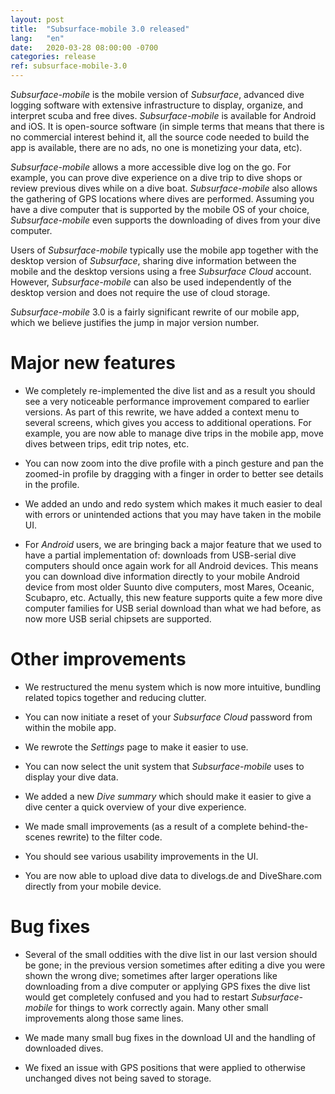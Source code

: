 ```yaml
---
layout: post
title:  "Subsurface-mobile 3.0 released"
lang:   "en"
date:   2020-03-28 08:00:00 -0700
categories: release
ref: subsurface-mobile-3.0
---
```

*Subsurface-mobile* is the mobile version of *Subsurface*, advanced dive logging software with extensive infrastructure to display, organize, and interpret scuba and free dives. *Subsurface-mobile* is available for Android and iOS. It is open-source software (in simple terms that means that there is no commercial interest behind it, all the source code needed to build the app is available, there are no ads, no one is monetizing your data, etc).

*Subsurface-mobile* allows a more accessible dive log on the go. For example, you can prove dive experience on a dive trip to dive shops or review previous dives while on a dive boat. *Subsurface-mobile* also allows the gathering of GPS locations where dives are performed. Assuming you have a dive computer that is supported by the mobile OS of your choice, *Subsurface-mobile* even supports the downloading of dives from your dive computer.

Users of *Subsurface-mobile* typically use the mobile app together with the desktop version of *Subsurface*, sharing dive information between the mobile and the desktop versions using a free *Subsurface Cloud* account. However, *Subsurface-mobile* can also be used independently of the desktop version and does not require the use of cloud storage.

*Subsurface-mobile* 3.0 is a fairly significant rewrite of our mobile app, which we believe justifies the jump in major version number.

# Major new features

  - We completely re-implemented the dive list and as a result you should see a very noticeable performance improvement compared to earlier versions. As part of this rewrite, we have added a context menu to several screens, which gives you access to additional operations. For example, you are now able to manage dive trips in the mobile app, move dives between trips, edit trip notes, etc.

  - You can now zoom into the dive profile with a pinch gesture and pan the zoomed-in profile by dragging with a finger in order to better see details in the profile.

  - We added an undo and redo system which makes it much easier to deal with errors or unintended actions that you may have taken in the mobile UI.

  - For *Android* users, we are bringing back a major feature that we used to have a partial implementation of: downloads from USB-serial dive computers should once again work for all Android devices. This means you can download dive information directly to your mobile Android device from most older Suunto dive computers, most Mares, Oceanic, Scubapro, etc. Actually, this new feature supports quite a few more dive computer families for USB serial download than what we had before, as now more USB serial chipsets are supported.

# Other improvements

  - We restructured the menu system which is now more intuitive, bundling related topics together and reducing clutter.

  - You can now initiate a reset of your *Subsurface Cloud* password from within the mobile app.

  - We rewrote the *Settings* page to make it easier to use.

  - You can now select the unit system that *Subsurface-mobile* uses to display your dive data.

  - We added a new *Dive summary* which should make it easier to give a dive center a quick overview of your dive experience.

  - We made small improvements (as a result of a complete behind-the-scenes rewrite) to the filter code.

  - You should see various usability improvements in the UI.

  - You are now able to upload dive data to divelogs.de and DiveShare.com directly from your mobile device.

# Bug fixes

  - Several of the small oddities with the dive list in our last version should be gone; in the previous version sometimes after editing a dive you were shown the wrong dive; sometimes after larger operations like downloading from a dive computer or applying GPS fixes the dive list would get completely confused and you had to restart *Subsurface-mobile* for things to work correctly again. Many other small improvements along those same lines.

  - We made many small bug fixes in the download UI and the handling of downloaded dives.

  - We fixed an issue with GPS positions that were applied to otherwise unchanged dives not being saved to storage.
